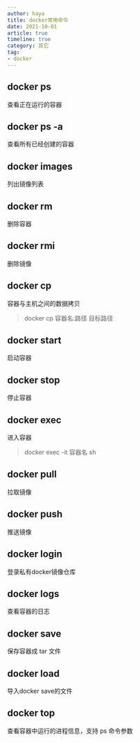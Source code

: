 ```yaml
---
author: haya
title: docker常用命令
date: 2021-10-01
article: true
timeline: true
category: 其它
tag:
- docker
---
```



## docker ps
查看正在运行的容器

## docker ps -a	
查看所有已经创建的容器

## docker images
列出镜像列表

## docker rm
删除容器

## docker rmi
删除镜像

## docker cp
容器与主机之间的数据拷贝
> docker cp  容器名:路径 目标路径

## docker start	
启动容器

## docker stop	
停止容器

## docker exec
进入容器
> docker exec -it 容器名 sh

## docker pull	
拉取镜像

## docker push
推送镜像

## docker login
登录私有docker镜像仓库

## docker logs 
查看容器的日志

## docker save
保存容器成 tar 文件

## docker load 
导入docker save的文件

## docker top
查看容器中运行的进程信息，支持 ps 命令参数

